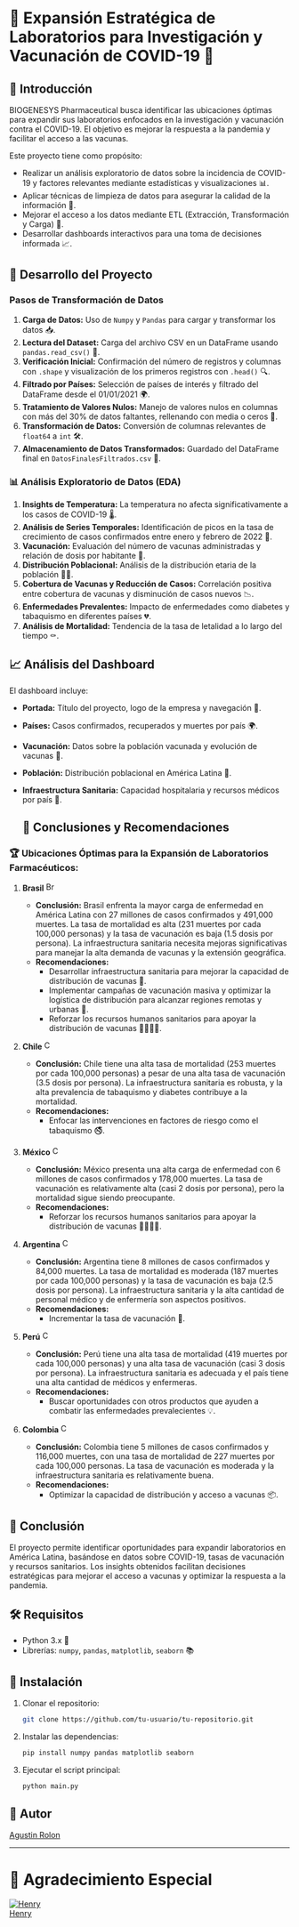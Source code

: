# 🌟 Expansión Estratégica de Laboratorios para Investigación y Vacunación de COVID-19 🌟

## 📜 Introducción

BIOGENESYS Pharmaceutical busca identificar las ubicaciones óptimas para expandir sus laboratorios enfocados en la investigación y vacunación contra el COVID-19. El objetivo es mejorar la respuesta a la pandemia y facilitar el acceso a las vacunas.

Este proyecto tiene como propósito:

- Realizar un análisis exploratorio de datos sobre la incidencia de COVID-19 y factores relevantes mediante estadísticas y visualizaciones 📊.
- Aplicar técnicas de limpieza de datos para asegurar la calidad de la información 🧹.
- Mejorar el acceso a los datos mediante ETL (Extracción, Transformación y Carga) 🔄.
- Desarrollar dashboards interactivos para una toma de decisiones informada 📈.

## 🔄 Desarrollo del Proyecto

### Pasos de Transformación de Datos

1. **Carga de Datos:** Uso de `Numpy` y `Pandas` para cargar y transformar los datos 📥.
2. **Lectura del Dataset:** Carga del archivo CSV en un DataFrame usando `pandas.read_csv()` 📂.
3. **Verificación Inicial:** Confirmación del número de registros y columnas con `.shape` y visualización de los primeros registros con `.head()` 🔍.
4. **Filtrado por Países:** Selección de países de interés y filtrado del DataFrame desde el 01/01/2021 🌍.
5. **Tratamiento de Valores Nulos:** Manejo de valores nulos en columnas con más del 30% de datos faltantes, rellenando con media o ceros 🔄.
6. **Transformación de Datos:** Conversión de columnas relevantes de `float64` a `int` 🛠️.
7. **Almacenamiento de Datos Transformados:** Guardado del DataFrame final en `DatosFinalesFiltrados.csv` 📁.

### 📊 Análisis Exploratorio de Datos (EDA)

1. **Insights de Temperatura:** La temperatura no afecta significativamente a los casos de COVID-19 🌡️.
2. **Análisis de Series Temporales:** Identificación de picos en la tasa de crecimiento de casos confirmados entre enero y febrero de 2022 📅.
3. **Vacunación:** Evaluación del número de vacunas administradas y relación de dosis por habitante 💉.
4. **Distribución Poblacional:** Análisis de la distribución etaria de la población 👶👵.
5. **Cobertura de Vacunas y Reducción de Casos:** Correlación positiva entre cobertura de vacunas y disminución de casos nuevos 📉.
6. **Enfermedades Prevalentes:** Impacto de enfermedades como diabetes y tabaquismo en diferentes países 💔.
7. **Análisis de Mortalidad:** Tendencia de la tasa de letalidad a lo largo del tiempo ⚰️.

## 📈 Análisis del Dashboard

El dashboard incluye:

- **Portada:** Título del proyecto, logo de la empresa y navegación 🔗.
- **Países:** Casos confirmados, recuperados y muertes por país 🌍.
- **Vacunación:** Datos sobre la población vacunada y evolución de vacunas 💉.
- **Población:** Distribución poblacional en América Latina 👥.
- **Infraestructura Sanitaria:** Capacidad hospitalaria y recursos médicos por país 🏥.

  ## 📝 Conclusiones y Recomendaciones

### 🏆 Ubicaciones Óptimas para la Expansión de Laboratorios Farmacéuticos:

1. **Brasil** <img src="https://images.emojiterra.com/google/noto-emoji/unicode-15.1/color/svg/1f1e7-1f1f7.svg" alt="Brasil" style="width: 16px; height: 16px;">

   - **Conclusión:** Brasil enfrenta la mayor carga de enfermedad en América Latina con 27 millones de casos confirmados y 491,000 muertes. La tasa de mortalidad es alta (231 muertes por cada 100,000 personas) y la tasa de vacunación es baja (1.5 dosis por persona). La infraestructura sanitaria necesita mejoras significativas para manejar la alta demanda de vacunas y la extensión geográfica.
   - **Recomendaciones:**
     - Desarrollar infraestructura sanitaria para mejorar la capacidad de distribución de vacunas 🏥.
     - Implementar campañas de vacunación masiva y optimizar la logística de distribución para alcanzar regiones remotas y urbanas 🚚.
     - Reforzar los recursos humanos sanitarios para apoyar la distribución de vacunas 👩‍⚕️👨‍⚕️.

2. **Chile** <img src="https://images.emojiterra.com/google/noto-emoji/unicode-15.1/color/svg/1f1e8-1f1f1.svg" alt="Chile" style="width: 16px; height: 16px;">
   - **Conclusión:** Chile tiene una alta tasa de mortalidad (253 muertes por cada 100,000 personas) a pesar de una alta tasa de vacunación (3.5 dosis por persona). La infraestructura sanitaria es robusta, y la alta prevalencia de tabaquismo y diabetes contribuye a la mortalidad.
   - **Recomendaciones:**
     - Enfocar las intervenciones en factores de riesgo como el tabaquismo 🚭.

3. **México** <img src="https://images.emojiterra.com/google/noto-emoji/unicode-15.1/color/svg/1f1f2-1f1fd.svg" alt="Chile" style="width: 16px; height: 16px;">
   - **Conclusión:** México presenta una alta carga de enfermedad con 6 millones de casos confirmados y 178,000 muertes. La tasa de vacunación es relativamente alta (casi 2 dosis por persona), pero la mortalidad sigue siendo preocupante.
   - **Recomendaciones:**
     - Reforzar los recursos humanos sanitarios para apoyar la distribución de vacunas 👩‍⚕️👨‍⚕️.

4. **Argentina** <img src="https://images.emojiterra.com/google/noto-emoji/unicode-15.1/color/svg/1f1e6-1f1f7.svg" alt="Chile" style="width: 16px; height: 16px;">
   - **Conclusión:** Argentina tiene 8 millones de casos confirmados y 84,000 muertes. La tasa de mortalidad es moderada (187 muertes por cada 100,000 personas) y la tasa de vacunación es baja (2.5 dosis por persona). La infraestructura sanitaria y la alta cantidad de personal médico y de enfermería son aspectos positivos.
   - **Recomendaciones:**
     - Incrementar la tasa de vacunación 💉.

5. **Perú** <img src="https://images.emojiterra.com/google/noto-emoji/unicode-15.1/color/svg/1f1f5-1f1ea.svg" alt="Chile" style="width: 16px; height: 16px;"> 
   - **Conclusión:** Perú tiene una alta tasa de mortalidad (419 muertes por cada 100,000 personas) y una alta tasa de vacunación (casi 3 dosis por persona). La infraestructura sanitaria es adecuada y el país tiene una alta cantidad de médicos y enfermeras.
   - **Recomendaciones:**
     - Buscar oportunidades con otros productos que ayuden a combatir las enfermedades prevalecientes 💡.

6. **Colombia** <img src="https://images.emojiterra.com/google/noto-emoji/unicode-15.1/color/svg/1f1e8-1f1f4.svg" alt="Chile" style="width: 16px; height: 16px;">
   - **Conclusión:** Colombia tiene 5 millones de casos confirmados y 116,000 muertes, con una tasa de mortalidad de 227 muertes por cada 100,000 personas. La tasa de vacunación es moderada y la infraestructura sanitaria es relativamente buena.
   - **Recomendaciones:**
     - Optimizar la capacidad de distribución y acceso a vacunas 📦.

## 🚀 Conclusión

El proyecto permite identificar oportunidades para expandir laboratorios en América Latina, basándose en datos sobre COVID-19, tasas de vacunación y recursos sanitarios. Los insights obtenidos facilitan decisiones estratégicas para mejorar el acceso a vacunas y optimizar la respuesta a la pandemia.

## 🛠️ Requisitos

- Python 3.x 🐍
- Librerías: `numpy`, `pandas`, `matplotlib`, `seaborn` 📚

## 📝 Instalación

1. Clonar el repositorio:
    ```bash
    git clone https://github.com/tu-usuario/tu-repositorio.git
    ```
2. Instalar las dependencias:
    ```bash
    pip install numpy pandas matplotlib seaborn
    ```
3. Ejecutar el script principal:
    ```bash
    python main.py
    ```

## 👤 Autor

[Agustin Rolon](https://github.com/AgustinRolon)

---

# 💛 Agradecimiento Especial

[![Henry](https://github.com/user-attachments/assets/00eeb5c8-4dcf-4124-ac29-d4ba7b113e6f)](https://www.soyhenry.com)  
[Henry](https://www.soyhenry.com)
